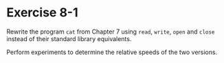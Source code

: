 # Exercise 8-1

Rewrite the program `cat` from Chapter 7 using `read`, `write`, `open` and `close` instead of their standard library equivalents.

Perform experiments to determine the relative speeds of the two versions.
